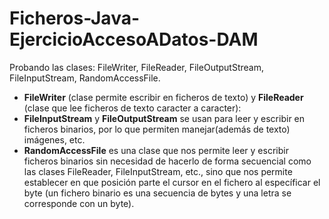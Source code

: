 # Ficheros-Java-EjercicioAccesoADatos-DAM
Probando las clases: FileWriter, FileReader, FileOutputStream, FileInputStream, RandomAccessFile.

- **FileWriter** (clase permite escribir en ficheros de texto) y **FileReader** (clase que lee ficheros de texto caracter a caracter):
- **FileInputStream** y **FileOutputStream** se usan para leer y escribir en ficheros binarios, por lo que permiten manejar(además de texto) imágenes, etc.
- **RandomAccessFile** es una clase que nos permite leer y escribir ficheros binarios sin necesidad de hacerlo de forma secuencial como las clases FileReader, FileInputStream, etc., sino que nos permite establecer en que posición parte el cursor en el fichero al específicar el byte (un fichero binario es una secuencia de bytes y una letra se corresponde con un byte).
